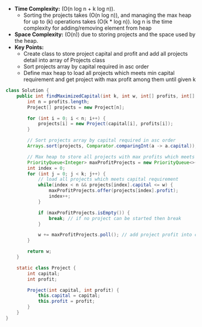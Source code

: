 - **Time Complexity:** (O(n log n + k log n)).
    - Sorting the projects takes (O(n log n)), and managing the max heap for up to (k) operations takes (O(k * log n)). log n is the time complexity for adding/removing element from heap
- **Space Complexity:** (O(n)) due to storing projects and the space used by the heap.
- **Key Points:**
    - Create class to store project capital and profit and add all projects detail into array of Projects class
    - Sort projects array by capital required in asc order
    - Define max heap to load all projects which meets min capital requirement and get project with max profit among them until given k 

```java
class Solution {
    public int findMaximizedCapital(int k, int w, int[] profits, int[] capital) {
        int n = profits.length;
        Project[] projects = new Project[n];

        for (int i = 0; i < n; i++) {
            projects[i] = new Project(capital[i], profits[i]);
        }

        // Sort projects array by capital required in asc order
        Arrays.sort(projects, Comparator.comparingInt(a -> a.capital));

        // Max heap to store all projects with max profits which meets capital requirement
        PriorityQueue<Integer> maxProfitProjects = new PriorityQueue<>((a, b) -> b - a);
        int index = 0;
        for (int j = 0; j < k; j++) {
            // load all projects which meets capital requirement
            while(index < n && projects[index].capital <= w) {
                maxProfitProjects.offer(projects[index].profit);
                index++;
            }

            if (maxProfitProjects.isEmpty()) {
                break; // if no project can be started then break
            }

            w += maxProfitProjects.poll(); // add project profit into capital
        }

        return w;
    }

    static class Project {
        int capital;
        int profit;

        Project(int capital, int profit) {
            this.capital = capital;
            this.profit = profit;
        }
    }
}
```